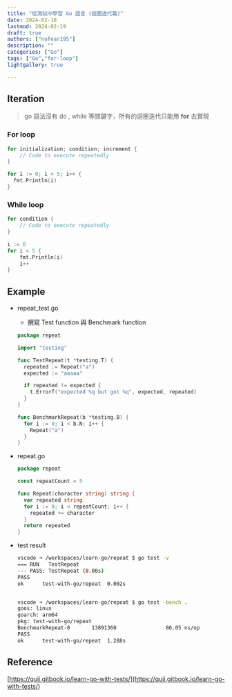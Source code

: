 ```yaml
---
title: "從測試中學習 Go 語言 (迴圈迭代篇)"
date: 2024-02-18
lastmod: 2024-02-19
draft: true
authors: ["nofear195"]
description: ""
categories: ["Go"]
tags: ["Go","for-loop"]
lightgallery: true

---
```


<!--more-->

## Iteration

> go 語法沒有 do , while 等關鍵字，所有的迴圈迭代只能用 **for** 去實現

### For loop

```go
for initialization; condition; increment {
    // Code to execute repeatedly
}

for i := 0; i < 5; i++ {
  fmt.Println(i)
}
```

### While loop

```go
for condition {
    // Code to execute repeatedly
}

i := 0
for i < 5 {
    fmt.Println(i)
    i++
}

```

## Example

- repeat_test.go
  - 撰寫 Test function 與 Benchmark function

  ```go {title="repeat_test.go"}
  package repeat

  import "testing"

  func TestRepeat(t *testing.T) {
    repeated := Repeat("a")
    expected := "aaaaa"

    if repeated != expected {
      t.Errorf("expected %q but got %q", expected, repeated)
    }
  }

  func BenchmarkRepeat(b *testing.B) {
    for i := 0; i < b.N; i++ {
      Repeat("a")
    }
  }
  ```

- repeat.go

  ```go {title="repeat.go"}
  package repeat

  const repeatCount = 5

  func Repeat(character string) string {
    var repeated string
    for i := 0; i < repeatCount; i++ {
      repeated += character
    }
    return repeated
  }

  ```

- test result

  ```bash
  vscode ➜ /workspaces/learn-go/repeat $ go test -v
  === RUN   TestRepeat
  --- PASS: TestRepeat (0.00s)
  PASS
  ok      test-with-go/repeat  0.002s


  vscode ➜ /workspaces/learn-go/repeat $ go test -bench .
  goos: linux
  goarch: arm64
  pkg: test-with-go/repeat
  BenchmarkRepeat-8       13891360                86.05 ns/op
  PASS
  ok      test-with-go/repeat  1.288s
  ```

## Reference

[https://quii.gitbook.io/learn-go-with-tests/](https://quii.gitbook.io/learn-go-with-tests/)
